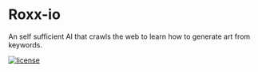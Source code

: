 # Roxx-io
An self sufficient AI that crawls the web to learn how to generate art from keywords.

[![license](https://img.shields.io/github/license/dec0dOS/amazing-github-template.svg?style=flat-square)](LICENSE)
